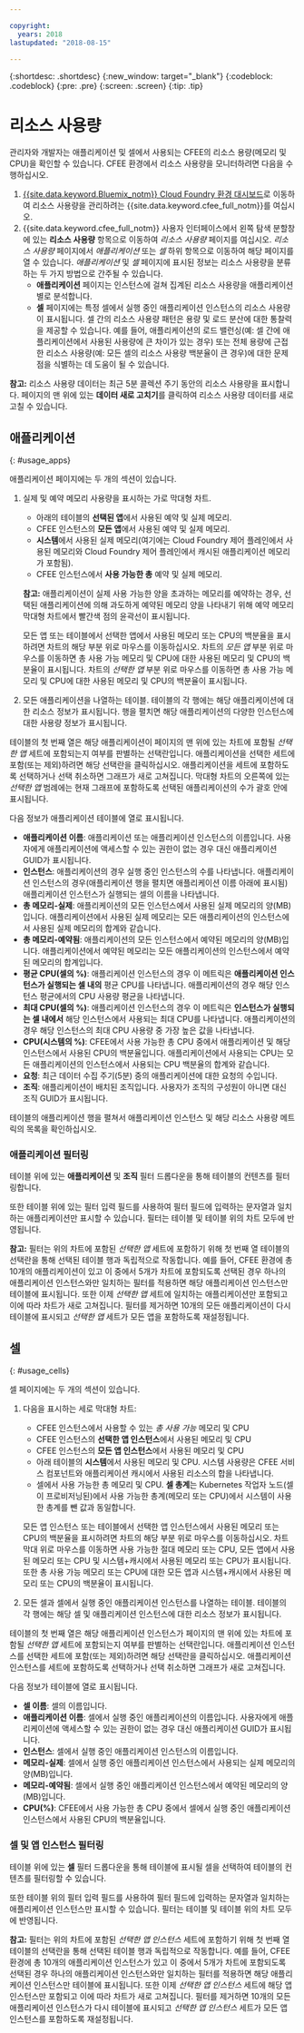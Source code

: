 ```yaml
---

copyright:
  years: 2018
lastupdated: "2018-08-15"

---
```


{:shortdesc: .shortdesc}
{:new_window: target="_blank"}
{:codeblock: .codeblock}
{:pre: .pre}
{:screen: .screen}
{:tip: .tip}

# 리소스 사용량

관리자와 개발자는 애플리케이션 및 셀에서 사용되는 CFEE의 리소스 용량(메모리 및 CPU)을 확인할 수 있습니다. CFEE 환경에서 리소스 사용량을 모니터하려면 다음을 수행하십시오.

1. [{{site.data.keyword.Bluemix_notm}} Cloud Foundry 환경 대시보드](https://console.bluemix.net/dashboard/cloudfoundry?filter=cf_environments)로 이동하여 리소스 사용량을 관리하려는 {{site.data.keyword.cfee_full_notm}}를 여십시오.
2. {{site.data.keyword.cfee_full_notm}} 사용자 인터페이스에서 왼쪽 탐색 분할창에 있는 **리소스 사용량** 항목으로 이동하여 _리소스 사용량_ 페이지를 여십시오. _리소스 사용량_ 페이지에서 _애플리케이션_ 또는 _셀_ 하위 항목으로 이동하여 해당 페이지를 열 수 있습니다. _애플리케이션_ 및 _셀_ 페이지에 표시된 정보는 리소스 사용량을 분류하는 두 가지 방법으로 간주될 수 있습니다.
   * **애플리케이션** 페이지는 인스턴스에 걸쳐 집계된 리소스 사용량을 애플리케이션별로 분석합니다.
   * **셀** 페이지에는 특정 셀에서 실행 중인 애플리케이션 인스턴스의 리소스 사용량이 표시됩니다. 셀 간의 리소스 사용량 패턴은 용량 및 로드 분산에 대한 통찰력을 제공할 수 있습니다.  예를 들어, 애플리케이션의 로드 밸런싱(예: 셀 간에 애플리케이션에서 사용된 사용량에 큰 차이가 있는 경우) 또는 전체 용량에 근접한 리소스 사용량(예: 모든 셀의 리소스 사용량 백분율이 큰 경우)에 대한 문제점을 식별하는 데 도움이 될 수 있습니다.

**참고:** 리소스 사용량 데이터는 최근 5분 콜렉션 주기 동안의 리소스 사용량을 표시합니다. 페이지의 맨 위에 있는 **데이터 새로 고치기**를 클릭하여 리소스 사용량 데이터를 새로 고칠 수 있습니다.

## 애플리케이션
{: #usage_apps}

애플리케이션 페이지에는 두 개의 섹션이 있습니다.
1. 실제 및 예약 메모리 사용량을 표시하는 가로 막대형 차트.
   * 아래의 테이블의 **선택된 앱**에서 사용된 예약 및 실제 메모리.
   * CFEE 인스턴스의 **모든 앱**에서 사용된 예약 및 실제 메모리.
   * **시스템**에서 사용된 실제 메모리(여기에는 Cloud Foundry 제어 플레인에서 사용된 메모리와 Cloud Foundry 제어 플레인에서 캐시된 애플리케이션 메모리가 포함됨).
   * CFEE 인스턴스에서 **사용 가능한 총** 예약 및 실제 메모리.
   
   **참고:** 애플리케이션이 실제 사용 가능한 양을 초과하는 메모리를 예약하는 경우, 선택된 애플리케이션에 의해 과도하게 예약된 메모리 양을 나타내기 위해 예약 메모리 막대형 차트에서 빨간색 점의 윤곽선이 표시됩니다.

   모든 앱 또는 테이블에서 선택한 앱에서 사용된 메모리 또는 CPU의 백분율을 표시하려면 차트의 해당 부분 위로 마우스를 이동하십시오.  차트의 *모든 앱* 부분 위로 마우스를 이동하면 총 사용 가능 메모리 및 CPU에 대한 사용된 메모리 및 CPU의 백분율이 표시됩니다. 차트의 *선택한 앱* 부분 위로 마우스를 이동하면 총 사용 가능 메모리 및 CPU에 대한 사용된 메모리 및 CPU의 백분율이 표시됩니다.

2. 모든 애플리케이션을 나열하는 테이블.  테이블의 각 행에는 해당 애플리케이션에 대한 리소스 정보가 표시됩니다.  행을 펼치면 해당 애플리케이션의 다양한 인스턴스에 대한 사용량 정보가 표시됩니다.

  테이블의 첫 번째 열은 해당 애플리케이션이 페이지의 맨 위에 있는 차트에 포함될 *선택한 앱* 세트에 포함되는지 여부를 판별하는 선택란입니다. 애플리케이션을 선택한 세트에 포함(또는 제외)하려면 해당 선택란을 클릭하십시오.  애플리케이션을 세트에 포함하도록 선택하거나 선택 취소하면 그래프가 새로 고쳐집니다.  막대형 차트의 오른쪽에 있는 _선택한 앱_ 범례에는 현재 그래프에 포함하도록 선택된 애플리케이션의 수가 괄호 안에 표시됩니다.

  다음 정보가 애플리케이션 테이블에 열로 표시됩니다.
   * **애플리케이션 이름**: 애플리케이션 또는 애플리케이션 인스턴스의 이름입니다. 사용자에게 애플리케이션에 액세스할 수 있는 권한이 없는 경우 대신 애플리케이션 GUID가 표시됩니다.
   * **인스턴스**: 애플리케이션의 경우 실행 중인 인스턴스의 수를 나타냅니다.  애플리케이션 인스턴스의 경우(애플리케이션 행을 펼치면 애플리케이션 이름 아래에 표시됨) 애플리케이션 인스턴스가 실행되는 셀의 이름을 나타냅니다.
   * **총 메모리-실제**: 애플리케이션의 모든 인스턴스에서 사용된 실제 메모리의 양(MB)입니다.  애플리케이션에서 사용된 실제 메모리는 모든 애플리케이션의 인스턴스에서 사용된 실제 메모리의 합계와 같습니다.
   * **총 메모리-예약됨**: 애플리케이션의 모든 인스턴스에서 예약된 메모리의 양(MB)입니다.  애플리케이션에서 예약된 메모리는 모든 애플리케이션의 인스턴스에서 예약된 메모리의 합계입니다.
   * **평균 CPU(셀의 %)**: 애플리케이션 인스턴스의 경우 이 메트릭은 **애플리케이션 인스턴스가 실행되는 셀 내의** 평균 CPU를 나타냅니다.  애플리케이션의 경우 해당 인스턴스 평균에서의 CPU 사용량 평균을 나타냅니다.
   * **최대 CPU(셀의 %)**: 애플리케이션 인스턴스의 경우 이 메트릭은 **인스턴스가 실행되는 셀 내에서** 해당 인스턴스에서 사용되는 최대 CPU를 나타냅니다.  애플리케이션의 경우 해당 인스턴스의 최대 CPU 사용량 중 가장 높은 값을 나타냅니다.
   * **CPU(시스템의 %)**: CFEE에서 사용 가능한 총 CPU 중에서 애플리케이션 및 해당 인스턴스에서 사용된 CPU의 백분율입니다.  애플리케이션에서 사용되는 CPU는 모든 애플리케이션의 인스턴스에서 사용되는 CPU 백분율의 합계와 같습니다.
   * **요청**: 최근 데이터 수집 주기(5분) 중의 애플리케이션에 대한 요청의 수입니다.
   * **조직**: 애플리케이션이 배치된 조직입니다. 사용자가 조직의 구성원이 아니면 대신 조직 GUID가 표시됩니다.

테이블의 애플리케이션 행을 펼쳐서 애플리케이션 인스턴스 및 해당 리소스 사용량 메트릭의 목록을 확인하십시오.

### 애플리케이션 필터링
테이블 위에 있는 **애플리케이션** 및 **조직** 필터 드롭다운을 통해 테이블의 컨텐츠를 필터링합니다.

또한 테이블 위에 있는 필터 입력 필드를 사용하여 필터 필드에 입력하는 문자열과 일치하는 애플리케이션만 표시할 수 있습니다.  필터는 테이블 및 테이블 위의 차트 모두에 반영됩니다.

**참고:** 필터는 위의 차트에 포함된 _선택한 앱_ 세트에 포함하기 위해 첫 번째 열 테이블의 선택란을 통해 선택된 테이블 행과 독립적으로 작동합니다. 예를 들어, CFEE 환경에 총 10개의 애플리케이션이 있고 이 중에서 5개가 차트에 포함되도록 선택된 경우 하나의 애플리케이션 인스턴스와만 일치하는 필터를 적용하면 해당 애플리케이션 인스턴스만 테이블에 표시됩니다.  또한 이제 _선택한 앱_ 세트에 일치하는 애플리케이션만 포함되고 이에 따라 차트가 새로 고쳐집니다.  필터를 제거하면 10개의 모든 애플리케이션이 다시 테이블에 표시되고 _선택한 앱_ 세트가 모든 앱을 포함하도록 재설정됩니다.


## 셀
{: #usage_cells}

셀 페이지에는 두 개의 섹션이 있습니다.
1. 다음을 표시하는 세로 막대형 차트:
   * CFEE 인스턴스에서 사용할 수 있는 *총 사용 가능* 메모리 및 CPU
   * CFEE 인스턴스의 **선택한 앱 인스턴스**에서 사용된 메모리 및 CPU
   * CFEE 인스턴스의 **모든 앱 인스턴스**에서 사용된 메모리 및 CPU
   * 아래 테이블의 **시스템**에서 사용된 메모리 및 CPU. 시스템 사용량은 CFEE 서비스 컴포넌트와 애플리케이션 캐시에서 사용된 리소스의 합을 나타냅니다.
   * 셀에서 사용 가능한 총 메모리 및 CPU. **셀 총계**는 Kubernetes 작업자 노드(셀이 프로비저닝된)에서 사용 가능한 총계(메모리 또는 CPU)에서 시스템이 사용한 총계를 뺀 값과 동일합니다.

   모든 앱 인스턴스 또는 테이블에서 선택한 앱 인스턴스에서 사용된 메모리 또는 CPU의 백분율을 표시하려면 차트의 해당 부분 위로 마우스를 이동하십시오.  차트 막대 위로 마우스를 이동하면 사용 가능한 절대 메모리 또는 CPU, 모든 앱에서 사용된 메모리 또는 CPU 및 시스템+캐시에서 사용된 메모리 또는 CPU가 표시됩니다.  또한 총 사용 가능 메모리 또는 CPU에 대한 모든 앱과 시스템+캐시에서 사용된 메모리 또는 CPU의 백분율이 표시됩니다.

2. 모든 셀과 셀에서 실행 중인 애플리케이션 인스턴스를 나열하는 테이블.  테이블의 각 행에는 해당 셀 및 애플리케이션 인스턴스에 대한 리소스 정보가 표시됩니다.

  테이블의 첫 번째 열은 해당 애플리케이션 인스턴스가 페이지의 맨 위에 있는 차트에 포함될 *선택한 앱* 세트에 포함되는지 여부를 판별하는 선택란입니다. 애플리케이션 인스턴스를 선택한 세트에 포함(또는 제외)하려면 해당 선택란을 클릭하십시오.  애플리케이션 인스턴스를 세트에 포함하도록 선택하거나 선택 취소하면 그래프가 새로 고쳐집니다.

  다음 정보가 테이블에 열로 표시됩니다.
   * **셀 이름**: 셀의 이름입니다.
   * **애플리케이션 이름**: 셀에서 실행 중인 애플리케이션의 이름입니다. 사용자에게 애플리케이션에 액세스할 수 있는 권한이 없는 경우 대신 애플리케이션 GUID가 표시됩니다.
   * **인스턴스**: 셀에서 실행 중인 애플리케이션 인스턴스의 이름입니다.
   * **메모리-실제**: 셀에서 실행 중인 애플리케이션 인스턴스에서 사용되는 실제 메모리의 양(MB)입니다.
   * **메모리-예약됨**: 셀에서 실행 중인 애플리케이션 인스턴스에서 예약된 메모리의 양(MB)입니다.
   * **CPU(%)**: CFEE에서 사용 가능한 총 CPU 중에서 셀에서 실행 중인 애플리케이션 인스턴스에서 사용된 CPU의 백분율입니다.

### 셀 및 앱 인스턴스 필터링
테이블 위에 있는 **셀** 필터 드롭다운을 통해 테이블에 표시될 셀을 선택하여 테이블의 컨텐츠를 필터링할 수 있습니다.

또한 테이블 위의 필터 입력 필드를 사용하여 필터 필드에 입력하는 문자열과 일치하는 애플리케이션 인스턴스만 표시할 수 있습니다.  필터는 테이블 및 테이블 위의 차트 모두에 반영됩니다.

**참고:** 필터는 위의 차트에 포함된 _선택한 앱 인스턴스_ 세트에 포함하기 위해 첫 번째 열 테이블의 선택란을 통해 선택된 테이블 행과 독립적으로 작동합니다. 예를 들어, CFEE 환경에 총 10개의 애플리케이션 인스턴스가 있고 이 중에서 5개가 차트에 포함되도록 선택된 경우 하나의 애플리케이션 인스턴스와만 일치하는 필터를 적용하면 해당 애플리케이션 인스턴스만 테이블에 표시됩니다.  또한 이제 _선택한 앱 인스턴스_ 세트에 해당 앱 인스턴스만 포함되고 이에 따라 차트가 새로 고쳐집니다.  필터를 제거하면 10개의 모든 애플리케이션 인스턴스가 다시 테이블에 표시되고 _선택한 앱 인스턴스_ 세트가 모든 앱 인스턴스를 포함하도록 재설정됩니다.
